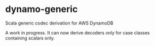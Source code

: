 # dynamo-generic
Scala generic codec derivation for AWS DynamoDB

A work in progress. It can now derive decoders only for case classes containing scalars only.
